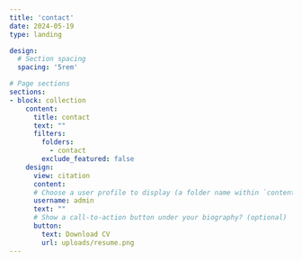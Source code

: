 ```yaml
---
title: 'contact'
date: 2024-05-19
type: landing

design:
  # Section spacing
  spacing: '5rem'

# Page sections
sections:
- block: collection
    content:
      title: contact
      text: ""
      filters:
        folders:
          - contact
        exclude_featured: false
    design:
      view: citation
      content:
      # Choose a user profile to display (a folder name within `content/authors/`)
      username: admin
      text: ""
      # Show a call-to-action button under your biography? (optional)
      button:
        text: Download CV
        url: uploads/resume.png
---
```


